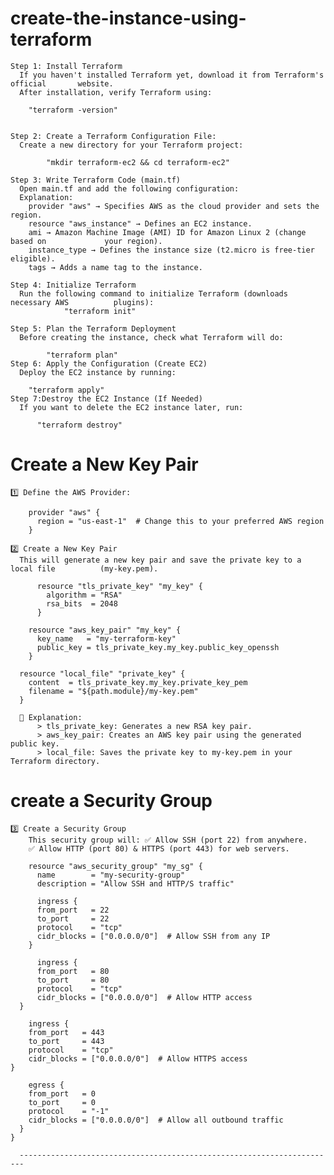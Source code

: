 # create-the-instance-using-terraform
    Step 1: Install Terraform
      If you haven't installed Terraform yet, download it from Terraform's official       website.
      After installation, verify Terraform using:

        "terraform -version"

    
    Step 2: Create a Terraform Configuration File:
      Create a new directory for your Terraform project:

            "mkdir terraform-ec2 && cd terraform-ec2"

    Step 3: Write Terraform Code (main.tf)
      Open main.tf and add the following configuration:
      Explanation:
        provider "aws" → Specifies AWS as the cloud provider and sets the region.
        resource "aws_instance" → Defines an EC2 instance.
        ami → Amazon Machine Image (AMI) ID for Amazon Linux 2 (change based on             your region).
        instance_type → Defines the instance size (t2.micro is free-tier eligible).
        tags → Adds a name tag to the instance.

    Step 4: Initialize Terraform
      Run the following command to initialize Terraform (downloads necessary AWS          plugins):
                "terraform init"

    Step 5: Plan the Terraform Deployment
      Before creating the instance, check what Terraform will do:

            "terraform plan"
    Step 6: Apply the Configuration (Create EC2)
      Deploy the EC2 instance by running:

        "terraform apply"
    Step 7:Destroy the EC2 Instance (If Needed)
      If you want to delete the EC2 instance later, run:

          "terraform destroy"


# Create a New Key Pair
    1️⃣ Define the AWS Provider:

        provider "aws" {
          region = "us-east-1"  # Change this to your preferred AWS region
        }

    2️⃣ Create a New Key Pair
      This will generate a new key pair and save the private key to a local file          (my-key.pem).

          resource "tls_private_key" "my_key" {
            algorithm = "RSA"
            rsa_bits  = 2048
          }

        resource "aws_key_pair" "my_key" {
          key_name   = "my-terraform-key"
          public_key = tls_private_key.my_key.public_key_openssh
        }

      resource "local_file" "private_key" {
        content  = tls_private_key.my_key.private_key_pem
        filename = "${path.module}/my-key.pem"
      }

      🔹 Explanation:
          > tls_private_key: Generates a new RSA key pair.
          > aws_key_pair: Creates an AWS key pair using the generated public key.
          > local_file: Saves the private key to my-key.pem in your Terraform directory.
  
# create a Security Group
    3️⃣ Create a Security Group
        This security group will: ✅ Allow SSH (port 22) from anywhere.
        ✅ Allow HTTP (port 80) & HTTPS (port 443) for web servers.

        resource "aws_security_group" "my_sg" {
          name        = "my-security-group"
          description = "Allow SSH and HTTP/S traffic"

          ingress {
          from_port   = 22
          to_port     = 22
          protocol    = "tcp"
          cidr_blocks = ["0.0.0.0/0"]  # Allow SSH from any IP
        }

          ingress {
          from_port   = 80
          to_port     = 80
          protocol    = "tcp"
          cidr_blocks = ["0.0.0.0/0"]  # Allow HTTP access
      }

        ingress {
        from_port   = 443
        to_port     = 443
        protocol    = "tcp"
        cidr_blocks = ["0.0.0.0/0"]  # Allow HTTPS access
    }

        egress {
        from_port   = 0
        to_port     = 0
        protocol    = "-1"
        cidr_blocks = ["0.0.0.0/0"]  # Allow all outbound traffic
      }
    }

      -----------------------------------------------------------------------

